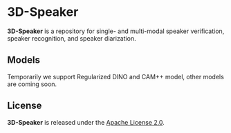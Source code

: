[//]: # (<div align="left"><img src="docs/images/funasr_logo.jpg" width="400"/></div>)

# 3D-Speaker

<strong>3D-Speaker</strong> is a repository for single- and multi-modal speaker verification, speaker recognition, and speaker diarization.

## Models 
Temporarily we support Regularized DINO and CAM++ model, other models are coming soon.

## License

<strong>3D-Speaker</strong> is released under the [Apache License 2.0](LICENSE).
